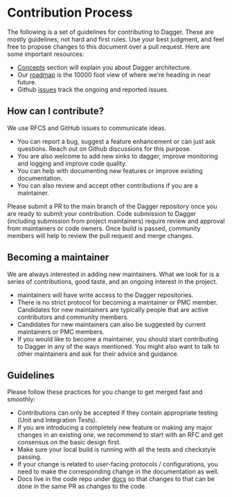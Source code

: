 # Contribution Process

The following is a set of guidelines for contributing to Dagger. These are mostly guidelines, not hard and first rules. Use your best judgment, and feel free to propose changes to this document over a pull request. Here are some important resources:

* [Concepts](https://github.com/odpf/dagger/tree/main/docs/concepts) section will explain you about Dagger architecture.
* Our [roadmap](https://github.com/odpf/dagger/blob/main/docs/roadmap.md) is the 10000 foot view of where we're heading in near future.
* Github [issues](https://github.com/odpf/dagger/issues) track the ongoing and reported issues.

## How can I contribute?

We use RFCS and GitHub issues to communicate ideas.

* You can report a bug, suggest a feature enhancement or can just ask questions. Reach out on Github discussions for this purpose.
* You are also welcome to add new sinks to dagger, improve monitoring and logging and improve code quality.
* You can help with documenting new features or improve existing documentation.
* You can also review and accept other contributions if you are a maintainer.

Please submit a PR to the main branch of the Dagger repository once you are ready to submit your contribution. Code submission to Dagger \(including submission from project maintainers\) require review and approval from maintainers or code owners. Once build is passed, community members will help to review the pull request and merge changes.

## Becoming a maintainer

We are always interested in adding new maintainers. What we look for is a series of contributions, good taste, and an ongoing interest in the project.

* maintainers will have write access to the Dagger repositories.
* There is no strict protocol for becoming a maintainer or PMC member. Candidates for new maintainers are typically people that are active contributors and community members.
* Candidates for new maintainers can also be suggested by current maintainers or PMC members.
* If you would like to become a maintainer, you should start contributing to Dagger in any of the ways mentioned. You might also want to talk to other maintainers and ask for their advice and guidance.

## Guidelines

Please follow these practices for you change to get merged fast and smoothly:

* Contributions can only be accepted if they contain appropriate testing \(Unit and Integration Tests\).
* If you are introducing a completely new feature or making any major changes in an existing one, we recommend to start with an RFC and get consensus on the basic design first.
* Make sure your local build is running with all the tests and checkstyle passing.
* If your change is related to user-facing protocols / configurations, you need to make the corresponding change in the documentation as well.
* Docs live in the code repo under [docs](https://github.com/odpf/dagger/tree/main/docs) so that changes to that can be done in the same PR as changes to the code.
